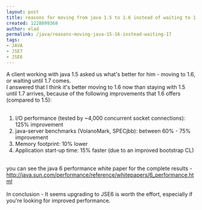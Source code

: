 ```yaml
---
layout: post
title: reasons for moving from java 1.5 to 1.6 instead of waiting to 1.7
created: 1228899368
author: elad
permalink: /java/reasons-moving-java-15-16-instead-waiting-17
tags:
- JAVA
- JSE7
- JSE6
---
```

<p><span style="display: none;" id="1249460656040S">&nbsp;</span></p>
<div>A client working with java 1.5 asked us what's better for him - moving to 1.6, or waiting until 1.7 comes.</div>
<div>I answered that I think it's better moving to 1.6 now than staying with 1.5 until 1.7 arrives, because of the following improvements that 1.6 offers (compared to 1.5):</div>
<div>&nbsp;</div>
<ol>
    <li><span>I/O performance (tested by ~4,000 concurrent socket connections): 125% improvement</span></li>
    <li><span>java-server benchmarks (VolanoMark, SPECjbb): between 60% - 75% improvement<br />
    </span></li>
    <li><span>Memory footprint: 10% lower<br />
    </span></li>
    <li><span>Application start-up time: 15% faster (due to an improved bootstrap CL)<br />
    </span><span> <br />
    </span></li>
</ol>
<div><span> you can see the java 6 performance white paper for the complete results - <br />
<a href="http://java.sun.com/performance/reference/whitepapers/6_performance.html" target="_blank" rel="nofollow"><span class="yshortcuts">http://java.sun.com/performance/reference/whitepapers/6_performance.html</span></a><br />
<br />
In conclusion - It seems upgrading to JSE6 is worth the effort, especially if you're looking for improved performance.</span></div>
<p>&nbsp;</p>
<p><span style="display: none;" id="1249460655870E">&nbsp;</span></p>
